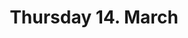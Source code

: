 ---
title: "Thursday 14. March"
weight: 3
type: programday
menu:
    main:
        weight: 2
        parent: "program"
        name: "Thursday"
---